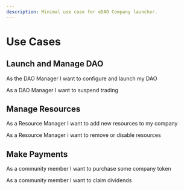 ```yaml
---
description: Minimal use case for eDAO Company launcher.
---
```


# Use Cases

## Launch and Manage DAO

As the DAO Manager I want to configure and launch my DAO

As a DAO Manager I want to suspend trading



## Manage Resources

As a Resource Manager I want to add new resources to my company

As a Resource Manager i want to remove or disable resources



## Make Payments

As a community member I want to purchase some company token

As a community member I want to claim dividends

